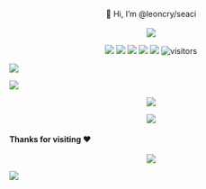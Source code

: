 

<p align="center">
  👋 Hi, I’m @leoncry/seaci
  <br/>  <br/>
  <a href="www.seaci.me">
     <img src="https://img.shields.io/badge/WWW.SEACI.ME-d87b03.svg" />
  </a>
</p>

<!--   my-icons -->

<p align="center">
    <a href="https://github.com/LeonCry/LeonCry"><img src="https://img.shields.io/badge/I'm-LeonCry-blue.svg"></a>
    <img src="https://img.shields.io/badge/TS-d84750.svg" />
    <a href="https://github.com/LeonCry/LeonCry/graphs/contributors"><img src="https://img.shields.io/github/contributors/LeonCry/LeonCry?color=76b5d8"></a>
    <a href="https://github.com/LeonCry/LeonCry/stargazers"><img src="https://img.shields.io/github/stars/LeonCry/LeonCry.svg?logo=github"></a>
    <a href="https://github.com/LeonCry/LeonCry/network/members"><img src="https://img.shields.io/github/forks/LeonCry/LeonCry.svg?color=blue&logo=github"></a>
    <img src="https://visitor-badge.laobi.icu/badge?page_id=LeonCry.LeonCry" alt="visitors"/>   
</p>

<!--   my-header-img -->
![](./src/header_.png)

<!--   green snake -->
![](https://raw.githubusercontent.com/LeonCry/LeonCry/main/assets/github-contribution-grid-snake.svg)
<!--   stats + languages -->

<p align="center">
 <img src="https://github-readme-stats.vercel.app/api?username=LeonCry&show_icons=true&theme=radical&include_all_commits=true" />
</p>

<p align="center">
 <img src="https://github-readme-stats.vercel.app/api/top-langs/?username=LeonCry&theme=radical&layout=compact" />
</p>
 


#### Thanks for visiting :heart:

<p align="center"> 
<img src="https://profile-counter.glitch.me/LeonCry/count.svg">  



![](assets/Bottom_down.svg)
